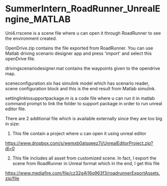 # SummerIntern_RoadRunner_UnrealEngine_MATLAB

Uni4.rrscene is a scene file where u can open it through RoadRunner to see the environment created.

OpenDrive.zip contains the file exported from RoadRunner. You can use Matlab driving scenario designer app and press 'import' and select this openDrive file.

drivingscenariodesigner.mat contains the waypoints given to the opendrive map.

sceneconfiguration.slx has simulink model which has scenario reader, scene configuration block and this is the end result from Matlab simulink.

settinglinktosupportpackage.m is a code file where u can run it in matlab command prompt to link the folder to support package in order to run unreal editor file.

There are 2 additional file which is available externally since they are too big in size:

1. This file contain a project where u can open it using unreal editor

https://www.dropbox.com/s/wemxb0atsqeez7i/UnrealEditorProject.zip?dl=0

2. This file includes all asset from customized scene. In fact, I export the scene from RoadRunner in Unreal format which in the end, I get this file

https://www.mediafire.com/file/cz32g4j16q963f3/roadrunnerExportAssets.zip/file

